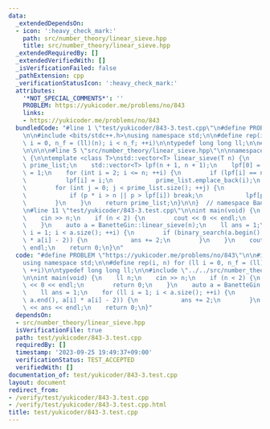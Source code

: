 ```yaml
---
data:
  _extendedDependsOn:
  - icon: ':heavy_check_mark:'
    path: src/number_theory/linear_sieve.hpp
    title: src/number_theory/linear_sieve.hpp
  _extendedRequiredBy: []
  _extendedVerifiedWith: []
  _isVerificationFailed: false
  _pathExtension: cpp
  _verificationStatusIcon: ':heavy_check_mark:'
  attributes:
    '*NOT_SPECIAL_COMMENTS*': ''
    PROBLEM: https://yukicoder.me/problems/no/843
    links:
    - https://yukicoder.me/problems/no/843
  bundledCode: "#line 1 \"test/yukicoder/843-3.test.cpp\"\n#define PROBLEM \"https://yukicoder.me/problems/no/843\"\
    \n\n#include <bits/stdc++.h>\nusing namespace std;\n\n#define rep(i, n) for (ll\
    \ i = 0, n_f = (ll)(n); i < n_f; ++i)\n\ntypedef long long ll;\n\n#line 1 \"src/number_theory/linear_sieve.hpp\"\
    \n\n\n\n#line 5 \"src/number_theory/linear_sieve.hpp\"\n\nnamespace BanetteGin\
    \ {\n\ntemplate <class T>\nstd::vector<T> linear_sieve(T n) {\n    std::vector<T>\
    \ prime_list;\n    std::vector<T> lpf(n + 1, n + 1);\n    lpf[0] = 1;\n    lpf[1]\
    \ = 1;\n    for (int i = 2; i <= n; ++i) {\n        if (lpf[i] == n + 1) {\n \
    \           lpf[i] = i;\n            prime_list.emplace_back(i);\n        }\n\
    \        for (int j = 0; j < prime_list.size(); ++j) {\n            T p = prime_list[j];\n\
    \            if (p * i > n || p > lpf[i]) break;\n            lpf[p * i] = p;\n\
    \        }\n    }\n    return prime_list;\n}\n\n}  // namespace BanetteGin\n\n\
    \n#line 11 \"test/yukicoder/843-3.test.cpp\"\n\nint main(void) {\n    ll n;\n\
    \    cin >> n;\n    if (n < 2) {\n        cout << 0 << endl;\n        return 0;\n\
    \    }\n    auto a = BanetteGin::linear_sieve(n);\n    ll ans = 1;\n    for (ll\
    \ i = 1; i < a.size(); ++i) {\n        if (binary_search(a.begin(), a.end(), a[i]\
    \ * a[i] - 2)) {\n            ans += 2;\n        }\n    }\n    cout << ans <<\
    \ endl;\n    return 0;\n}\n"
  code: "#define PROBLEM \"https://yukicoder.me/problems/no/843\"\n\n#include <bits/stdc++.h>\n\
    using namespace std;\n\n#define rep(i, n) for (ll i = 0, n_f = (ll)(n); i < n_f;\
    \ ++i)\n\ntypedef long long ll;\n\n#include \"../../src/number_theory/linear_sieve.hpp\"\
    \n\nint main(void) {\n    ll n;\n    cin >> n;\n    if (n < 2) {\n        cout\
    \ << 0 << endl;\n        return 0;\n    }\n    auto a = BanetteGin::linear_sieve(n);\n\
    \    ll ans = 1;\n    for (ll i = 1; i < a.size(); ++i) {\n        if (binary_search(a.begin(),\
    \ a.end(), a[i] * a[i] - 2)) {\n            ans += 2;\n        }\n    }\n    cout\
    \ << ans << endl;\n    return 0;\n}"
  dependsOn:
  - src/number_theory/linear_sieve.hpp
  isVerificationFile: true
  path: test/yukicoder/843-3.test.cpp
  requiredBy: []
  timestamp: '2023-09-25 19:49:37+09:00'
  verificationStatus: TEST_ACCEPTED
  verifiedWith: []
documentation_of: test/yukicoder/843-3.test.cpp
layout: document
redirect_from:
- /verify/test/yukicoder/843-3.test.cpp
- /verify/test/yukicoder/843-3.test.cpp.html
title: test/yukicoder/843-3.test.cpp
---
```

